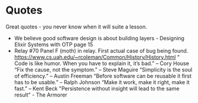 # Quotes
Great quotes - you never know when it will suite a lesson.

- We believe good software design is about building layers - Designing Elixir Systems with OTP page 15
-  Relay #70 Panel F (moth) in relay. First actual case of bug being found. https://www.cs.uah.edu/~rcoleman/Common/History/History.html
“ Code is like humor. When you have to explain it, it’s bad.” – Cory House
“Fix the cause, not the symptom.” – Steve Maguire
“Simplicity is the soul of efficiency.” – Austin Freeman
“Before software can be reusable it first has to be usable.” – Ralph Johnson
“Make it work, make it right, make it fast.” – Kent Beck
"Persistence without insight will lead to the same result" - The Armorer